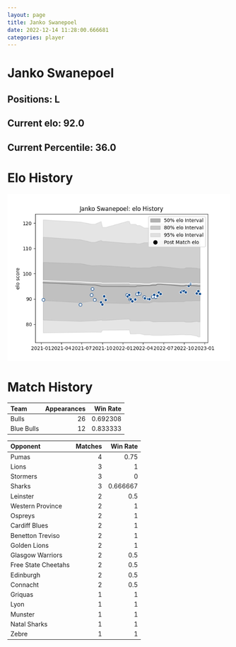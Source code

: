```yaml
---  
layout: page  
title: Janko Swanepoel  
date: 2022-12-14 11:28:00.666681  
categories: player  
---
```

# Janko Swanepoel

## Positions: L

## Current elo: 92.0

## Current Percentile: 36.0

# Elo History


![elo history](history_JankoSwanepoel.png)
# Match History


| Team       |   Appearances |   Win Rate |
|:-----------|--------------:|-----------:|
| Bulls      |            26 |   0.692308 |
| Blue Bulls |            12 |   0.833333 |

| Opponent            |   Matches |   Win Rate |
|:--------------------|----------:|-----------:|
| Pumas               |         4 |   0.75     |
| Lions               |         3 |   1        |
| Stormers            |         3 |   0        |
| Sharks              |         3 |   0.666667 |
| Leinster            |         2 |   0.5      |
| Western Province    |         2 |   1        |
| Ospreys             |         2 |   1        |
| Cardiff Blues       |         2 |   1        |
| Benetton Treviso    |         2 |   1        |
| Golden Lions        |         2 |   1        |
| Glasgow Warriors    |         2 |   0.5      |
| Free State Cheetahs |         2 |   0.5      |
| Edinburgh           |         2 |   0.5      |
| Connacht            |         2 |   0.5      |
| Griquas             |         1 |   1        |
| Lyon                |         1 |   1        |
| Munster             |         1 |   1        |
| Natal Sharks        |         1 |   1        |
| Zebre               |         1 |   1        |